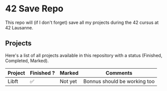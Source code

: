 # 42 Save Repo

This repo will (if I don't forget) save all my projects during the 42 cursus at 42 Lausanne.

## Projects

Here's a list of all projects available in this repository with a status (Finished, Completed, Marked).

| Project | Finished ?         | Marked  | Comments |
| ------- | ------------------ | ------- | -------- |
| Libft   | :white_check_mark: | Not yet | Bonnus should be working too |
